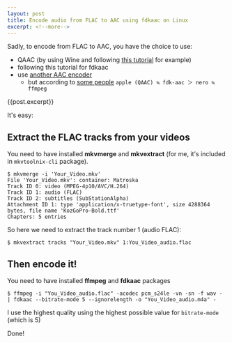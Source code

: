 ```yaml
---
layout: post
title: Encode audio from FLAC to AAC using fdkaac on Linux
excerpt: <!--more-->
---
```


Sadly, to encode from FLAC to AAC, you have the choice to use:
* QAAC (by using Wine and following [this tutorial](http://www.andrews-corner.org/qaac.html) for example)
* following this tutorial for fdkaac
* use [another AAC encoder](http://wiki.hydrogenaud.io/index.php?title=AAC_encoders#Features)
  * but according to [some people](https://twitter.com/kamedo2/status/1227925557309927426) `apple (QAAC) ≒ fdk-aac ＞ nero ≒ ffmpeg`

{{post.excerpt}}

It's easy:

## Extract the FLAC tracks from your videos

You need to have installed **mkvmerge** and **mkvextract** (for me, it's included in `mkvtoolnix-cli` package).

```
$ mkvmerge -i 'Your_Video.mkv' 
File 'Your_Video.mkv': container: Matroska
Track ID 0: video (MPEG-4p10/AVC/H.264)
Track ID 1: audio (FLAC)
Track ID 2: subtitles (SubStationAlpha)
Attachment ID 1: type 'application/x-truetype-font', size 4288364 bytes, file name 'KozGoPro-Bold.ttf'
Chapters: 5 entries
```
So here we need to extract the track number 1 (audio FLAC):

```
$ mkvextract tracks "Your_Video.mkv" 1:You_Video_audio.flac
```

## Then encode it!

You need to have installed **ffmpeg** and **fdkaac** packages

```
$ ffmpeg -i "You_Video_audio.flac" -acodec pcm_s24le -vn -sn -f wav - | fdkaac --bitrate-mode 5 --ignorelength -o "You_Video_audio.m4a" -
```

I use the highest quality using the highest possible value for `bitrate-mode` (which is 5)

Done!
